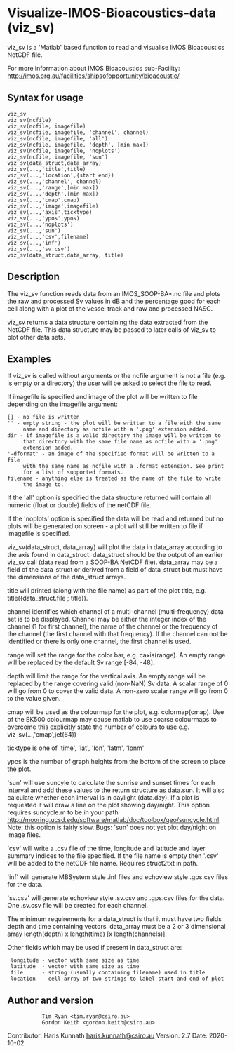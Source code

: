 # Visualize-IMOS-Bioacoustics-data (viz_sv)
 viz_sv is a 'Matlab' based function to read and visualise IMOS Bioacoustics NetCDF file.

For more information about IMOS Bioacoustics sub-Facility: http://imos.org.au/facilities/shipsofopportunity/bioacoustic/

## Syntax for usage
    viz_sv
    viz_sv(ncfile)
    viz_sv(ncfile, imagefile)
    viz_sv(ncfile, imagefile, 'channel', channel)
    viz_sv(ncfile, imagefile, 'all')
    viz_sv(ncfile, imagefile, 'depth', [min max])
    viz_sv(ncfile, imagefile, 'noplots')
    viz_sv(ncfile, imagefile, 'sun')
    viz_sv(data_struct,data_array)
    viz_sv(...,'title',title)
    viz_sv(...,'location',{start end})
    viz_sv(...,'channel', channel)
    viz_sv(...,'range',[min max])
    viz_sv(...,'depth',[min max])
    viz_sv(...,'cmap',cmap)
    viz_sv(...,'image',imagefile)
    viz_sv(...,'axis',ticktype)
    viz_sv(...,'ypos',ypos)
    viz_sv(...,'noplots')
    viz_sv(...,'sun')
    viz_sv(...,'csv',filename)
    viz_sv(...,'inf')
    viz_sv(...,'sv.csv')
    viz_sv(data_struct,data_array, title)

## Description
 The viz_sv function reads data from an IMOS_SOOP-BA*.nc file and plots
 the raw and processed Sv values in dB and the percentage good for each
 cell along with a plot of the vessel track and raw and processed NASC.

 viz_sv returns a data structure containing the data extracted from the
 NetCDF file. This data structure may be passed to later calls of viz_sv
 to plot other data sets.

## Examples
 If viz_sv is called without arguments or the ncfile argument is not a
 file (e.g. is empty or a directory) the user will be asked to select the
 file to read.

 If imagefile is specified and image of the plot will be written to file
 depending on the imagefile argument:
 
    [] - no file is written
    '' - empty string - the plot will be written to a file with the same
         name and directory as ncfile with a '.png' extension added.
    dir - if imagefile is a valid directory the image will be written to
         that directory with the same file name as ncfile with a '.png' 
         extension added.  
    '-dformat' - an image of the specified format will be written to a file
         with the same name as ncfile with a .format extension. See print 
         for a list of supported formats.
    filename - anything else is treated as the name of the file to write
         the image to.

 If the 'all' option is specified the data structure returned will contain
 all numeric (float or double) fields of the netCDF file.

 If the 'noplots' option is specified the data will be read and returned
 but no plots will be generated on screen - a plot will still be written
 to file if imagefile is specified.

 viz_sv(data_struct, data_array) will plot the data in data_array
 according to the axis found in data_struct. data_struct should be the
 output of an earlier viz_sv call (data read from a SOOP-BA NetCDF file).
 data_array may be a field of the data_struct or derived from a field of
 data_struct but must have the dimensions of the data_struct arrays.

 title will printed (along with the file name) as part of the plot title,
 e.g. title({data_struct.file ; title}).

 channel identifies which channel of a multi-channel (multi-frequency)
 data set is to be displayed. Channel may be either the integer index of
 the channel (1 for first channel), the name of the channel or the
 frequency of the channel (the first channel with that frequency). If the
 channel can not be identified or there is only one channel, the first
 channel is used.

 range will set the range for the color bar, e.g. caxis(range). An empty
 range will be replaced by the default Sv range [-84, -48].

 depth will limit the range for the vertical axis. An empty range will be
 replaced by the range covering valid (non-NaN) Sv data. A scalar range of
 0 will go from 0 to cover the valid data. A non-zero scalar range will go
 from 0 to the value given.

 cmap will be used as the colourmap for the plot, e.g. colormap(cmap). Use
 of the EK500 colourmap may cause matlab to use coarse colourmaps to
 overcome this explicitly state the number of colours to use e.g. 
 viz_sv(...,'cmap',jet(64))

 ticktype is one of 'time', 'lat', 'lon', 'latm', 'lonm'

 ypos is the number of graph heights from the bottom of the screen to
 place the plot.

 'sun' will use suncyle to calculate the sunrise and sunset times for each
 interval and add these values to the return structure as data.sun.
 It will also calculate whether each interval is in daylight (data.day).
 If a plot is requested it will draw a line on the plot showing day/night.
 This option requires suncycle.m to be in your path
 http://mooring.ucsd.edu/software/matlab/doc/toolbox/geo/suncycle.html 
 Note: this option is fairly slow.
 Bugs: 'sun' does not yet plot day/night on image files.

 'csv' will write a .csv file of the time, longitude and latitude and
 layer summary indices to the file specified. If the file name is empty
 then '.csv' will be added to the netCDF file name. Requires struct2txt in
 path.

 'inf' will generate MBSystem style .inf files and echoview style .gps.csv
 files for the data.

 'sv.csv' will generate echoview style .sv.csv and .gps.csv files for the
 data. One .sv.csv file will be created for each channel.

 The minimum requirements for a data_struct is that it must have two
 fields depth and time containing vectors. data_array must be a 2 or 3 
 dimensional array length(depth) x length(time) [x length(channels)].

 Other fields which may be used if present in data_struct are:
 
     longitude - vector with same size as time
     latitude  - vector with same size as time
     file      - string (usually containing filename) used in title
     location  - cell array of two strings to label start and end of plot
 
## Author and version   
               Tim Ryan <tim.ryan@csiro.au>
               Gordon Keith <gordon.keith@csiro.au>
 Contributor:  Haris Kunnath <haris.kunnath@csiro.au>
               Version: 2.7
               Date: 2020-10-02
